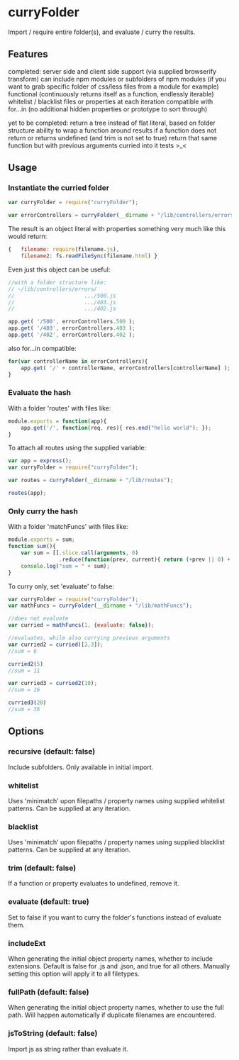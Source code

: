 # curryFolder

Import / require entire folder(s), and evaluate / curry the results.

## Features

completed:
server side and client side support (via supplied browserify transform)
can include npm modules or subfolders of npm modules (if you want to grab specific folder of css/less files from a module for example)
functional (continuously returns itself as a function, endlessly iterable)
whitelist / blacklist files or properties at each iteration
compatible with for...in (no additional hidden properties or prototype to sort through)

yet to be completed:
return a tree instead of flat literal, based on folder structure
ability to wrap a function around results
if a function does not return or returns undefined (and trim is not set to true) return that same function but with previous arguments curried into it
tests >_<

## Usage

### Instantiate the curried folder

```javascript
var curryFolder = require("curryFolder");

var errorControllers = curryFolder(__dirname + "/lib/controllers/errors");
```

The result is an object literal with properties something very much like this would return: 
```javascript
{ 	filename: require(filename.js), 
	filename2: fs.readFileSync(filename.html) }
```

Even just this object can be useful:
```javascript
//with a folder structure like:
// ~/lib/controllers/errors/
//                      .../500.js
//                      .../403.js
//                      .../402.js

app.get( '/500', errorControllers.500 );
app.get( '/403', errorControllers.403 );
app.get( '/402', errorControllers.402 );
```

also for...in compatible:
```javascript
for(var controllerName in errorControllers){
	app.get( '/' + controllerName, errorControllers[controllerName] );
}
```

### Evaluate the hash

With a folder 'routes' with files like:
```javascript
module.exports = function(app){
	app.get('/', function(req, res){ res.end("hello world"); });
}
```

To attach all routes using the supplied variable:
```javascript
var app = express();
var curryFolder = require("curryFolder");

var routes = curryFolder(__dirname + "/lib/routes");

routes(app);
```



### Only curry the hash

With a folder 'matchFuncs' with files like:
```javascript
module.exports = sum;
function sum(){
	var sum = [].slice.call(arguments, 0)
				.reduce(function(prev, current){ return (+prev || 0) + (+current || 0); });
	console.log("sum = " + sum);
}
```

To curry only, set 'evaluate' to false:
```javascript
var curryFolder = require("curryFolder");
var mathFuncs = curryFolder(__dirname + "/lib/mathFuncs");

//does not evaluate
var curried = mathFuncs(1, {evaluate: false});

//evaluates, while also currying previous arguments
var curried2 = curried([2,3]);
//sum = 6

curried2(5)
//sum = 11

var curried3 = curried2(10);
//sum = 16

curried3(20)
//sum = 36
```

## Options

### recursive (default: false) 

Include subfolders.  Only available in initial import.

### whitelist

Uses 'minimatch' upon filepaths / property names using supplied whitelist patterns.  Can be supplied at any iteration.

### blacklist

Uses 'minimatch' upon filepaths / property names using supplied blacklist patterns.  Can be supplied at any iteration.

### trim (default: false)

If a function or property evaluates to undefined, remove it.

### evaluate (default: true)

Set to false if you want to curry the folder's functions instead of evaluate them.

### includeExt

When generating the initial object property names, whether to include extensions.  Default is false for .js and .json, and true for all others.  Manually setting this option will apply it to all filetypes.

### fullPath (default: false)

When generating the initial object property names, whether to use the full path.  Will happen automatically if duplicate filenames are encountered.

### jsToString (default: false)

Import js as string rather than evaluate it.
